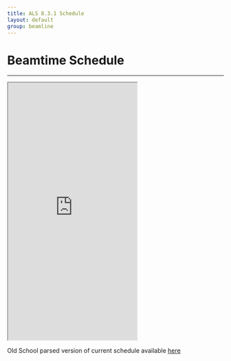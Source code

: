 ```yaml
---
title: ALS 8.3.1 Schedule
layout: default
group: beamline
---
```


# Beamtime Schedule

---

<div class="embed-responsive embed-responsive-4by3">
<iframe class="embed-responsive-item" src="https://calendar.google.com/calendar/embed?mode=WEEK&src=bl831cal%40gmail.com&ctz=America%2FLos_Angeles" height="600" scrolling="no"></iframe>
</div>


Old School parsed version of current schedule available [here](http://bl831.als.lbl.gov/~mcfuser/schedule/schedule.php)
